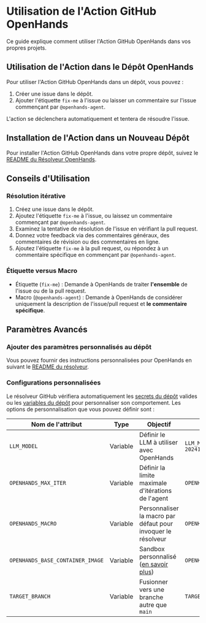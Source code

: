 # Utilisation de l'Action GitHub OpenHands

Ce guide explique comment utiliser l'Action GitHub OpenHands dans vos propres projets.

## Utilisation de l'Action dans le Dépôt OpenHands

Pour utiliser l'Action GitHub OpenHands dans un dépôt, vous pouvez :

1. Créer une issue dans le dépôt.
2. Ajouter l'étiquette `fix-me` à l'issue ou laisser un commentaire sur l'issue commençant par `@openhands-agent`.

L'action se déclenchera automatiquement et tentera de résoudre l'issue.

## Installation de l'Action dans un Nouveau Dépôt

Pour installer l'Action GitHub OpenHands dans votre propre dépôt, suivez
le [README du Résolveur OpenHands](https://github.com/All-Hands-AI/OpenHands/blob/main/openhands/resolver/README.md).

## Conseils d'Utilisation

### Résolution itérative

1. Créez une issue dans le dépôt.
2. Ajoutez l'étiquette `fix-me` à l'issue, ou laissez un commentaire commençant par `@openhands-agent`.
3. Examinez la tentative de résolution de l'issue en vérifiant la pull request.
4. Donnez votre feedback via des commentaires généraux, des commentaires de révision ou des commentaires en ligne.
5. Ajoutez l'étiquette `fix-me` à la pull request, ou répondez à un commentaire spécifique en commençant par `@openhands-agent`.

### Étiquette versus Macro

- Étiquette (`fix-me`) : Demande à OpenHands de traiter **l'ensemble** de l'issue ou de la pull request.
- Macro (`@openhands-agent`) : Demande à OpenHands de considérer uniquement la description de l'issue/pull request et **le commentaire spécifique**.

## Paramètres Avancés

### Ajouter des paramètres personnalisés au dépôt

Vous pouvez fournir des instructions personnalisées pour OpenHands en suivant le [README du résolveur](https://github.com/All-Hands-AI/OpenHands/blob/main/openhands/resolver/README.md#providing-custom-instructions).

### Configurations personnalisées

Le résolveur GitHub vérifiera automatiquement les [secrets du dépôt](https://docs.github.com/en/actions/security-for-github-actions/security-guides/using-secrets-in-github-actions?tool=webui#creating-secrets-for-a-repository) valides ou les [variables du dépôt](https://docs.github.com/en/actions/writing-workflows/choosing-what-your-workflow-does/store-information-in-variables#creating-configuration-variables-for-a-repository) pour personnaliser son comportement.
Les options de personnalisation que vous pouvez définir sont :

| **Nom de l'attribut**            | **Type** | **Objectif**                                                                                         | **Exemple**                                        |
| -------------------------------- | -------- | --------------------------------------------------------------------------------------------------- | -------------------------------------------------- |
| `LLM_MODEL`                      | Variable | Définir le LLM à utiliser avec OpenHands                                                             | `LLM_MODEL="anthropic/claude-3-5-sonnet-20241022"` |
| `OPENHANDS_MAX_ITER`             | Variable | Définir la limite maximale d'itérations de l'agent                                                   | `OPENHANDS_MAX_ITER=10`                            |
| `OPENHANDS_MACRO`                | Variable | Personnaliser la macro par défaut pour invoquer le résolveur                                         | `OPENHANDS_MACRO=@resolveit`                       |
| `OPENHANDS_BASE_CONTAINER_IMAGE` | Variable | Sandbox personnalisé ([en savoir plus](https://docs.all-hands.dev/modules/usage/how-to/custom-sandbox-guide)) | `OPENHANDS_BASE_CONTAINER_IMAGE="custom_image"`    |
| `TARGET_BRANCH`                  | Variable | Fusionner vers une branche autre que `main`                                                          | `TARGET_BRANCH="dev"`                              |
